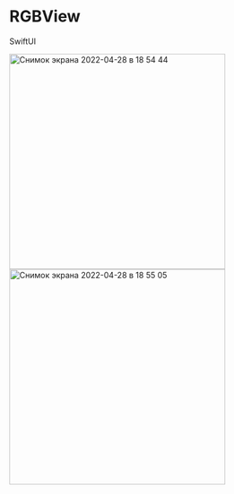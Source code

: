 # RGBView
SwiftUI

<img width="385" alt="Снимок экрана 2022-04-28 в 18 54 44" src="https://user-images.githubusercontent.com/97124792/165793999-8cd13981-0056-4eac-99d8-7d4d318803ae.png"><img width="385" alt="Снимок экрана 2022-04-28 в 18 55 05" src="https://user-images.githubusercontent.com/97124792/165794021-ed4e26a0-f8b6-4d68-baf9-01429d051189.png">
